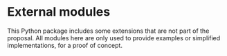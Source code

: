 # External modules

This Python package includes some extensions that are not
part of the proposal. All modules here are only used to provide
examples or simplified implementations, for a proof of concept.
